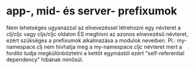 
# app-, mid- és server- prefixumok
Nem lehetséges ugyanazzal az elnevezéssel létrehozni egy névteret a clj/cljc vagy cljs/cljc oldalon
ÉS meghívni az azonos elnevezésű névteret, ezért szükséges a prefixumok alkalmazása a modulok neveiben.
Pl.:
my-namespace.clj nem hívhatja meg a my-namespace.cljc névteret mert a fordító tudja megkülönböztetni
a kettőt egymástól ezért "self-referential dependency" hibának minősül.
